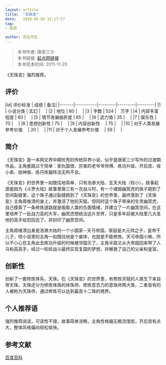 ```yaml
---
layout: article
title:  "天珠变"
date:   2018-05-03 12:17:57
tag:
- 高武

author: 荒岛书生
---
```


> 本书作者:  唐家三少  
> 本书链接:  [起点网链接](https://book.qidian.com/info/1777445)  
> 本书完本时间: 2011-11-20

《天珠变》强烈推荐。
<!---more--->


## 评价

|Id| 评价标准   |  成绩 | 备注|
|-------|-----------|---------|---------|---------|
|1 | 小说分类        | 玄幻  |　 |
|2 | 地位            | 80  |　 |
|3 | 字数            | 524  |　万字 |
|4 | 内容丰富程度     | 60  |　 |
|5 | 情节发展曲折度    | 65  |　 |
|6 | 武力值          | 35  |　 |
|7 | 娱乐性           | 70  |　 |
|8 | 思想创新性       | 75  |　 |
|9 | 内容创新性　      | 75  |　 |
|10 | 对于人类发展参考价值　        | 20  |　 |
|11 | 对于个人发展参考价值　        | 59  |　 |

## 简介
《天珠变》是一本网文界中期优秀的传统异界小说，似乎是唐家三少写作的过渡期作品，主角套路过于简单：家仇国恨、厉害的老爷爷师傅、练功升级、开后宫、收小弟、收神兽、炼丹炼器阵法无所不会。

《天珠变》的世界里一如既往地简单，只有浩渺大陆、玄天大陆（较小）。故事起源是因为《斗罗大陆》故事里唐三有一次战斗时，有一个魂兽幽冥虎的珠子跑到了空间裂缝里，这个珠子通过裂缝跑到了《天珠变》的世界里，最终落到了《天珠变》主角周维清的身上，并激活了他的天赋。但同时这个珠子带来的生灵幽冥虎，自己摸索了一条修炼道路就是吸取人类的负面情绪，并建立了一片幽冥空间，在这里培养了一批战力高的大军，幽冥虎想统治这片世界，只是多年前被大陆里几大圣地的高手给怼回去了，并封印了幽冥空间。

主角周维清出身是浩渺大陆的一个小国家--天弓帝国，家庭是大元帅之子，皇帝干儿子，但小说里的主角一如既往地是个废体，也就是不能修炼。天弓帝国小嘛，所以不小心在主角出去练功升级的时候被邻国灭了，主角半路又从大帝国回来带了人马和高高手，经过一轮轮战斗最终实现复国的梦想，并解救了自己的父亲和皇室。


## 创新性
创新了一套修炼体系，天珠。在《天珠变》的世界里，有修炼天赋的人类生下来自带天珠，天珠还分为修炼体珠的体珠师、修炼意念力的意珠师两大类，二者皆有的人被称为天珠师，通过修炼可以达到最高十二珠的境界。

## 个人推荐语
强烈推荐阅读，可读性不错，故事简单流畅，主角性格偏无赖流氓型，开后宫有点大，整体风格偏向轻松愉快。


## 参考文献
[百度百科](https://baike.baidu.com/item/%E5%A4%A9%E7%8F%A0%E5%8F%98/9404627?fr=aladdin)